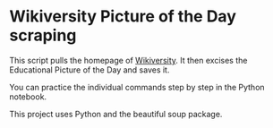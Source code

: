 # Wikiversity Picture of the Day scraping

This script pulls the homepage of [Wikiversity](https://en.wikiversity.org/wiki/Wikiversity:Main_Page). It then excises the Educational Picture of the Day and saves it.

You can practice the individual commands step by step in the Python notebook.

This project uses Python and the beautiful soup package.
